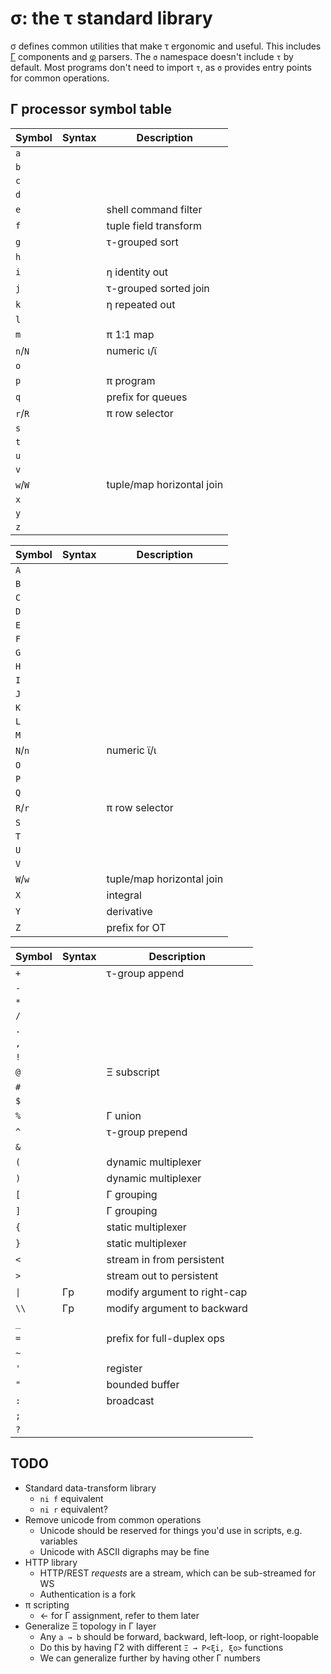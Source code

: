 # σ: the τ standard library
σ defines common utilities that make τ ergonomic and useful. This includes [Γ](doc/Gamma.md) components and [φ](doc/phi.md) parsers. The `σ` namespace doesn't include `τ` by default. Most programs don't need to import `τ`, as `σ` provides entry points for common operations.


## Γ processor symbol table
| Symbol  | Syntax | Description               |
|---------|--------|---------------------------|
| `a`     |        |                           |
| `b`     |        |                           |
| `c`     |        |                           |
| `d`     |        |                           |
| `e`     |        | shell command filter      |
| `f`     |        | tuple field transform     |
| `g`     |        | τ-grouped sort            |
| `h`     |        |                           |
| `i`     |        | η identity out            |
| `j`     |        | τ-grouped sorted join     |
| `k`     |        | η repeated out            |
| `l`     |        |                           |
| `m`     |        | π 1:1 map                 |
| `n`/`N` |        | numeric ι/ϊ               |
| `o`     |        |                           |
| `p`     |        | π program                 |
| `q`     |        | prefix for queues         |
| `r`/`R` |        | π row selector            |
| `s`     |        |                           |
| `t`     |        |                           |
| `u`     |        |                           |
| `v`     |        |                           |
| `w`/`W` |        | tuple/map horizontal join |
| `x`     |        |                           |
| `y`     |        |                           |
| `z`     |        |                           |

| Symbol  | Syntax | Description               |
|---------|--------|---------------------------|
| `A`     |        |                           |
| `B`     |        |                           |
| `C`     |        |                           |
| `D`     |        |                           |
| `E`     |        |                           |
| `F`     |        |                           |
| `G`     |        |                           |
| `H`     |        |                           |
| `I`     |        |                           |
| `J`     |        |                           |
| `K`     |        |                           |
| `L`     |        |                           |
| `M`     |        |                           |
| `N`/`n` |        | numeric ϊ/ι               |
| `O`     |        |                           |
| `P`     |        |                           |
| `Q`     |        |                           |
| `R`/`r` |        | π row selector            |
| `S`     |        |                           |
| `T`     |        |                           |
| `U`     |        |                           |
| `V`     |        |                           |
| `W`/`w` |        | tuple/map horizontal join |
| `X`     |        | integral                  |
| `Y`     |        | derivative                |
| `Z`     |        | prefix for OT             |

| Symbol | Syntax | Description                  |
|--------|--------|------------------------------|
| `+`    |        | τ-group append               |
| `-`    |        |                              |
| `*`    |        |                              |
| `/`    |        |                              |
| `.`    |        |                              |
| `,`    |        |                              |
| `!`    |        |                              |
| `@`    |        | Ξ subscript                  |
| `#`    |        |                              |
| `$`    |        |                              |
| `%`    |        | Γ union                      |
| `^`    |        | τ-group prepend              |
| `&`    |        |                              |
| `(`    |        | dynamic multiplexer          |
| `)`    |        | dynamic multiplexer          |
| `[`    |        | Γ grouping                   |
| `]`    |        | Γ grouping                   |
| `{`    |        | static multiplexer           |
| `}`    |        | static multiplexer           |
| `<`    |        | stream in from persistent    |
| `>`    |        | stream out to persistent     |
| `\|`   | Γp     | modify argument to right-cap |
| `\\`   | Γp     | modify argument to backward  |
| `_`    |        |                              |
| `=`    |        | prefix for full-duplex ops   |
| `~`    |        |                              |
| `'`    |        | register                     |
| `"`    |        | bounded buffer               |
| `:`    |        | broadcast                    |
| `;`    |        |                              |
| `?`    |        |                              |


## TODO
+ Standard data-transform library
  + `ni f` equivalent
  + `ni r` equivalent?
+ Remove unicode from common operations
  + Unicode should be reserved for things you'd use in scripts, e.g. variables
  + Unicode with ASCII digraphs may be fine
+ HTTP library
  + HTTP/REST _requests_ are a stream, which can be sub-streamed for WS
  + Authentication is a fork
+ π scripting
  + ← for Γ assignment, refer to them later
+ Generalize Ξ topology in Γ layer
  + Any `a → b` should be forward, backward, left-loop, or right-loopable
  + Do this by having Γ2 with different `Ξ → P<ξi, ξo>` functions
  + We can generalize further by having other Γ numbers
